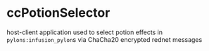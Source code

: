 # ccPotionSelector
host-client application used to select potion effects in `pylons:infusion_pylon`s via ChaCha20 encrypted rednet messages
